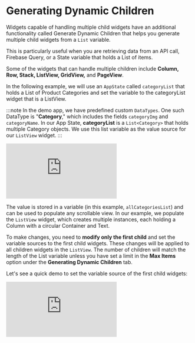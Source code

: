

# Generating Dynamic Children

Widgets capable of handling multiple child widgets have an additional functionality called 
Generate Dynamic Children that helps you generate multiple child widgets from a `List` 
variable.

This is particularly useful when you are retrieving data from an API call, Firebase Query, or a 
State variable that holds a List of items.

Some of the widgets that can handle multiple children include **Column, Row, Stack, ListView, GridView,** and **PageView**.

In the following example, we will use an `AppState` called `categoryList` that holds a List of 
Product Categories and set the variable to the categoryList widget that is a ListView. 

:::note
In the demo app, we have predefined custom `DataTypes`. One such DataType is "**Category**," which includes the fields `categoryImg` and `categoryName`. In our App State, **categoryList** is a `List<Category>` that holds multiple Category objects. We use this list variable as the value source for our `ListView` widget.
:::

<div style={{
    position: 'relative',
    paddingBottom: 'calc(56.67989417989418% + 41px)', // Keeps the aspect ratio and additional padding
    height: 0,
    width: '100%'
}}>
    <iframe 
        src="https://demo.arcade.software/UA9r3lLaoGsTmO3oulQ2?embed&show_copy_link=true"
        title=""
        style={{
            position: 'absolute',
            top: 0,
            left: 0,
            width: '100%',
            height: '100%',
            colorScheme: 'light'
        }}
        frameborder="0"
        loading="lazy"
        webkitAllowFullScreen
        mozAllowFullScreen
        allowFullScreen
        allow="clipboard-write">
    </iframe>
</div>

The value is stored in a variable (in this example, `allCategoriesList`) and can be used to populate any scrollable view. In our example, we populate the `ListView` widget, which creates multiple instances, each holding a Column with a circular Container and Text. 

To make changes, you need to **modify only the first child** and set the variable sources to the first 
child widgets. These changes will be applied to all children widgets in the `ListView`. The number of children will match the length of the List variable unless you have set a limit in the **Max Items** option under the **Generating Dynamic Children** tab.

Let's see a quick demo to set the variable source of the first child widgets: 

<div style={{
    position: 'relative',
    paddingBottom: 'calc(56.67989417989418% + 41px)', // Keeps the aspect ratio and additional padding
    height: 0,
    width: '100%'
}}>
    <iframe 
        src="https://demo.arcade.software/mOu9z4uYLBdBRmDqi4Jz?embed&show_copy_link=true"
        title=""
        style={{
            position: 'absolute',
            top: 0,
            left: 0,
            width: '100%',
            height: '100%',
            colorScheme: 'light'
        }}
        frameborder="0"
        loading="lazy"
        webkitAllowFullScreen
        mozAllowFullScreen
        allowFullScreen
        allow="clipboard-write">
    </iframe>
</div>

